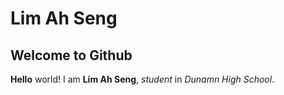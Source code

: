 # Lim Ah Seng
## Welcome to Github

__Hello__ world! I am **Lim Ah Seng**, _student_ in *Dunamn High School*.
